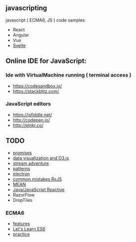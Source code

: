 ## javascripting
javascript ( ECMA6, JS ) code samples
* React
* Angular
* Vue
* [Svelte](https://learn.svelte.dev/tutorial/welcome-to-svelte)

## Online IDE for JavaScript:
### Ide with VirtualMachine running ( terminal access )
* https://codesandbox.io/
* https://stackblitz.com/
### JavaScript editors
* https://jsfiddle.net/
* http://codepen.io/
* http://plnkr.co/


## TODO
* [promises](https://classroom.udacity.com/courses/ud898)
* [data visualization and D3.js](https://classroom.udacity.com/courses/ud507)
* [stream adventure](http://nodeschool.io)
* [patterns](http://largescalejs.ru/)
* [electron](https://egghead.io/lessons/javascript-create-a-hello-world-app-using-electron)
* [common mistakes RxJS](https://egghead.io/courses/save-time-avoiding-common-mistakes-using-rxjs?utm_source=drip&utm_medium=email&utm_content=rxjs-mistakes)
* [MEAN](http://mean.io)
* [Java/JavaScript Reactive](http://reactivex.io/)
* RazorFlow
* DropTiles

### ECMA6
- [features](http://es6-features.org)
- [Let's Learn ES6](youtube.com) 
- [practice](es6katas.org)
